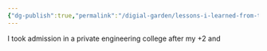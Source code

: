 ```yaml
---
{"dg-publish":true,"permalink":"/digial-garden/lessons-i-learned-from-travelling-to-college-by-bus-for-3-years/","noteIcon":"note"}
---
```


I took admission in a private engineering college after my +2 and 
